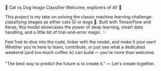 🐾 Cat vs Dog Image Classifier
Welcome, explorers of AI! 🚀

This project is my take on solving the classic machine learning challenge: classifying images as either cats 🐱 or dogs 🐶.
Built with TensorFlow and Keras, this model showcases the power of deep learning, smart data handling, and a little bit of trial-and-error magic. ✨

Feel free to dive into the code, tinker with the model, and make it your own! Whether you're here to learn, contribute, or just see what a dedicated weekend (and too much coffee ☕) can build — you're more than welcome.

"The best way to predict the future is to create it." — Let's create together.
